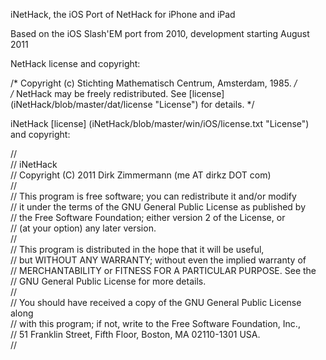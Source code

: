 iNetHack, the iOS Port of NetHack for iPhone and iPad

Based on the iOS Slash'EM port from 2010, development starting August 2011

NetHack license and copyright:

/* Copyright (c) Stichting Mathematisch Centrum, Amsterdam, 1985. */  
/* NetHack may be freely redistributed.  See [license] (iNetHack/blob/master/dat/license "License") for details. */  

iNetHack [license] (iNetHack/blob/master/win/iOS/license.txt "License") and copyright:

//  
// iNetHack  
// Copyright (C) 2011  Dirk Zimmermann (me AT dirkz DOT com)  
//  
// This program is free software; you can redistribute it and/or modify  
// it under the terms of the GNU General Public License as published by  
// the Free Software Foundation; either version 2 of the License, or  
// (at your option) any later version.  
//  
// This program is distributed in the hope that it will be useful,  
// but WITHOUT ANY WARRANTY; without even the implied warranty of  
// MERCHANTABILITY or FITNESS FOR A PARTICULAR PURPOSE.  See the  
// GNU General Public License for more details.  
//  
// You should have received a copy of the GNU General Public License along  
// with this program; if not, write to the Free Software Foundation, Inc.,  
// 51 Franklin Street, Fifth Floor, Boston, MA 02110-1301 USA.  
//  

